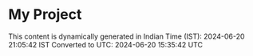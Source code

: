 # My Project

This content is dynamically generated in Indian Time (IST): 2024-06-20 21:05:42 IST
Converted to UTC: 2024-06-20 15:35:42 UTC
